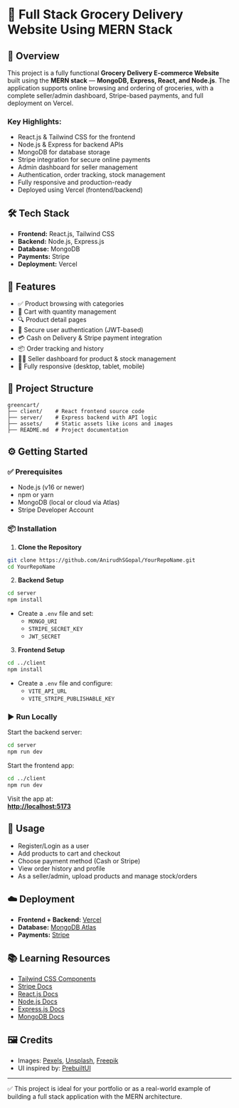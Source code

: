 # 🛒 Full Stack Grocery Delivery Website Using MERN Stack

## 📌 Overview

This project is a fully functional **Grocery Delivery E-commerce Website** built using the **MERN stack** — **MongoDB, Express, React, and Node.js**. The application supports online browsing and ordering of groceries, with a complete seller/admin dashboard, Stripe-based payments, and full deployment on Vercel.

### Key Highlights:

- React.js & Tailwind CSS for the frontend
- Node.js & Express for backend APIs
- MongoDB for database storage
- Stripe integration for secure online payments
- Admin dashboard for seller management
- Authentication, order tracking, stock management
- Fully responsive and production-ready
- Deployed using Vercel (frontend/backend)

## 🛠️ Tech Stack

- **Frontend:** React.js, Tailwind CSS  
- **Backend:** Node.js, Express.js  
- **Database:** MongoDB  
- **Payments:** Stripe  
- **Deployment:** Vercel  

## 🚀 Features

- ✅ Product browsing with categories
- 🛒 Cart with quantity management
- 🔍 Product detail pages
- 🔐 Secure user authentication (JWT-based)
- 💳 Cash on Delivery & Stripe payment integration
- 📦 Order tracking and history
- 🧑‍💼 Seller dashboard for product & stock management
- 📱 Fully responsive (desktop, tablet, mobile)

## 📁 Project Structure

```
greencart/
├── client/    # React frontend source code
├── server/    # Express backend with API logic
├── assets/    # Static assets like icons and images
├── README.md  # Project documentation
```

## ⚙️ Getting Started

### ✅ Prerequisites

- Node.js (v16 or newer)
- npm or yarn
- MongoDB (local or cloud via Atlas)
- Stripe Developer Account

### 📦 Installation

1. **Clone the Repository**

```bash
git clone https://github.com/AnirudhSGopal/YourRepoName.git
cd YourRepoName
```

2. **Backend Setup**

```bash
cd server
npm install
```

- Create a `.env` file and set:
  - `MONGO_URI`
  - `STRIPE_SECRET_KEY`
  - `JWT_SECRET`

3. **Frontend Setup**

```bash
cd ../client
npm install
```

- Create a `.env` file and configure:
  - `VITE_API_URL`
  - `VITE_STRIPE_PUBLISHABLE_KEY`

### ▶️ Run Locally

Start the backend server:

```bash
cd server
npm run dev
```

Start the frontend app:

```bash
cd ../client
npm run dev
```

Visit the app at:  
**[http://localhost:5173](http://localhost:5173)**

## 🧪 Usage

- Register/Login as a user
- Add products to cart and checkout
- Choose payment method (Cash or Stripe)
- View order history and profile
- As a seller/admin, upload products and manage stock/orders

## ☁️ Deployment

- **Frontend + Backend:** [Vercel](https://vercel.com)
- **Database:** [MongoDB Atlas](https://www.mongodb.com/cloud/atlas)
- **Payments:** [Stripe](https://stripe.com)

## 📚 Learning Resources

- [Tailwind CSS Components](https://prebuiltui.com/components)
- [Stripe Docs](https://stripe.com/docs/payments)
- [React.js Docs](https://react.dev)
- [Node.js Docs](https://nodejs.org)
- [Express.js Docs](https://expressjs.com)
- [MongoDB Docs](https://www.mongodb.com/docs)

## 🖼️ Credits

- Images: [Pexels](https://www.pexels.com), [Unsplash](https://unsplash.com), [Freepik](https://www.freepik.com)
- UI inspired by: [PrebuiltUI](https://prebuiltui.com)

---

✅ This project is ideal for your portfolio or as a real-world example of building a full stack application with the MERN architecture.

